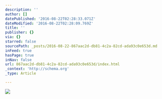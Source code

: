 ```yaml
---
description: ''
author: []
datePublished: '2016-08-22T02:28:33.071Z'
dateModified: '2016-08-22T02:28:09.769Z'
title: ''
publisher: {}
via: {}
starred: false
sourcePath: _posts/2016-08-22-867aac2d-db81-4c2a-82cd-ada93c0e653d.md
inFeed: true
hasPage: true
inNav: false
url: 867aac2d-db81-4c2a-82cd-ada93c0e653d/index.html
_context: 'http://schema.org'
_type: Article

---
```

![](https://the-grid-user-content.s3-us-west-2.amazonaws.com/fe8f76d9-c588-4bf7-a521-caf70bbeb96f.jpg)